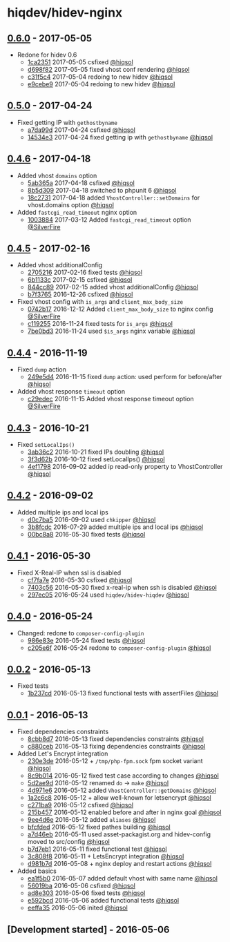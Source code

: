 # hiqdev/hidev-nginx

## [0.6.0] - 2017-05-05

- Redone for hidev 0.6
    - [1ca2351] 2017-05-05 csfixed [@hiqsol]
    - [d698f82] 2017-05-05 fixed vhost conf rendering [@hiqsol]
    - [c31f5c4] 2017-05-04 redoing to new hidev [@hiqsol]
    - [e9cebe9] 2017-05-04 redoing to new hidev [@hiqsol]

## [0.5.0] - 2017-04-24

- Fixed getting IP with `gethostbyname`
    - [a7da99d] 2017-04-24 csfixed [@hiqsol]
    - [14534e3] 2017-04-24 fixed getting ip with `gethostbyname` [@hiqsol]

## [0.4.6] - 2017-04-18

- Added vhost `domains` option
    - [5ab365a] 2017-04-18 csfixed [@hiqsol]
    - [8b5d309] 2017-04-18 switched to phpunit 6 [@hiqsol]
    - [18c2731] 2017-04-18 added `VhostController::setDomains` for vhost.domains option [@hiqsol]
- Added `fastcgi_read_timeout` nginx option
    - [1003884] 2017-03-12 Added `fastcgi_read_timeout` option [@SilverFire]

## [0.4.5] - 2017-02-16

- Added vhost additionalConfig
    - [2705216] 2017-02-16 fixed tests [@hiqsol]
    - [6b1133c] 2017-02-15 csfixed [@hiqsol]
    - [844cc89] 2017-02-15 added vhost additionalConfig [@hiqsol]
    - [b7f3765] 2016-12-26 csfixed [@hiqsol]
- Fixed vhost config with `is_args` and `client_max_body_size`
    - [0742b17] 2016-12-12 Added `client_max_body_size` to nginx config [@SilverFire]
    - [c119255] 2016-11-24 fixed tests for `is_args` [@hiqsol]
    - [7be0bd3] 2016-11-24 used `$is_args` nginx variable [@hiqsol]

## [0.4.4] - 2016-11-19

- Fixed `dump` action
    - [249e5d4] 2016-11-15 fixed `dump` action: used perform for before/after [@hiqsol]
- Added vhost response `timeout` option
    - [c29edec] 2016-11-15 Added vhost response timeout option [@SilverFire]

## [0.4.3] - 2016-10-21

- Fixed `setLocalIps()`
    - [3ab36c2] 2016-10-21 fixed IPs doubling [@hiqsol]
    - [3f3d62b] 2016-10-12 fixed setLocalIps() [@hiqsol]
    - [4ef1798] 2016-09-02 added ip read-only property to VhostController [@hiqsol]

## [0.4.2] - 2016-09-02

- Added multiple ips and local ips
    - [d0c7ba5] 2016-09-02 used `chkipper` [@hiqsol]
    - [3b8fcdc] 2016-07-29 added multiple ips and local ips [@hiqsol]
    - [00bc8a8] 2016-05-30 fixed tests [@hiqsol]

## [0.4.1] - 2016-05-30

- Fixed X-Real-IP when ssl is disabled
    - [cf7fa7e] 2016-05-30 csfixed [@hiqsol]
    - [7403c56] 2016-05-30 fixed x-real-ip when ssh is disabled [@hiqsol]
    - [297ec05] 2016-05-24 used `hiqdev/hidev-hiqdev` [@hiqsol]

## [0.4.0] - 2016-05-24

- Changed: redone to `composer-config-plugin`
    - [986e83e] 2016-05-24 fixed tests [@hiqsol]
    - [c205e6f] 2016-05-24 redone to `composer-config-plugin` [@hiqsol]

## [0.0.2] - 2016-05-13

- Fixed tests
    - [1b237cd] 2016-05-13 fixed functional tests with assertFiles [@hiqsol]

## [0.0.1] - 2016-05-13

- Fixed dependencies constraints
    - [8cbb8d7] 2016-05-13 fixed dependencies constraints [@hiqsol]
    - [c880ceb] 2016-05-13 fixing dependencies constraints [@hiqsol]
- Added Let's Encrypt integration
    - [230e3de] 2016-05-12 + `/tmp/php-fpm.sock` fpm socket variant [@hiqsol]
    - [8c9b014] 2016-05-12 fixed test case according to changes [@hiqsol]
    - [5d2ae9d] 2016-05-12 renamed `do` -> `make` [@hiqsol]
    - [4d971e6] 2016-05-12 added `VhostController::getDomains` [@hiqsol]
    - [1a2c6c8] 2016-05-12 + allow well-known for letsencrypt [@hiqsol]
    - [c271ba9] 2016-05-12 csfixed [@hiqsol]
    - [215b457] 2016-05-12 enabled before and after in nginx goal [@hiqsol]
    - [9ee4d6e] 2016-05-12 added `aliases` [@hiqsol]
    - [bfcfded] 2016-05-12 fixed pathes building [@hiqsol]
    - [a7d46eb] 2016-05-11 used asset-packagist.org and hidev-config moved to src/config [@hiqsol]
    - [b7d7eb1] 2016-05-11 fixed functional test [@hiqsol]
    - [3c808f8] 2016-05-11 + LetsEncrypt integration [@hiqsol]
    - [d981b7d] 2016-05-08 + nginx deploy and restart actions [@hiqsol]
- Added basics
    - [ea1f5b0] 2016-05-07 added default vhost with same name [@hiqsol]
    - [56019ba] 2016-05-06 csfixed [@hiqsol]
    - [ad8e303] 2016-05-06 fixed tests [@hiqsol]
    - [e592bcd] 2016-05-06 added functional tests [@hiqsol]
    - [eeffa35] 2016-05-06 inited [@hiqsol]

## [Development started] - 2016-05-06

[@hiqsol]: https://github.com/hiqsol
[sol@hiqdev.com]: https://github.com/hiqsol
[@SilverFire]: https://github.com/SilverFire
[d.naumenko.a@gmail.com]: https://github.com/SilverFire
[@tafid]: https://github.com/tafid
[andreyklochok@gmail.com]: https://github.com/tafid
[@BladeRoot]: https://github.com/BladeRoot
[bladeroot@gmail.com]: https://github.com/BladeRoot
[cf7fa7e]: https://github.com/hiqdev/hidev-nginx/commit/cf7fa7e
[7403c56]: https://github.com/hiqdev/hidev-nginx/commit/7403c56
[297ec05]: https://github.com/hiqdev/hidev-nginx/commit/297ec05
[986e83e]: https://github.com/hiqdev/hidev-nginx/commit/986e83e
[c205e6f]: https://github.com/hiqdev/hidev-nginx/commit/c205e6f
[1b237cd]: https://github.com/hiqdev/hidev-nginx/commit/1b237cd
[8cbb8d7]: https://github.com/hiqdev/hidev-nginx/commit/8cbb8d7
[c880ceb]: https://github.com/hiqdev/hidev-nginx/commit/c880ceb
[230e3de]: https://github.com/hiqdev/hidev-nginx/commit/230e3de
[8c9b014]: https://github.com/hiqdev/hidev-nginx/commit/8c9b014
[5d2ae9d]: https://github.com/hiqdev/hidev-nginx/commit/5d2ae9d
[4d971e6]: https://github.com/hiqdev/hidev-nginx/commit/4d971e6
[1a2c6c8]: https://github.com/hiqdev/hidev-nginx/commit/1a2c6c8
[c271ba9]: https://github.com/hiqdev/hidev-nginx/commit/c271ba9
[215b457]: https://github.com/hiqdev/hidev-nginx/commit/215b457
[9ee4d6e]: https://github.com/hiqdev/hidev-nginx/commit/9ee4d6e
[bfcfded]: https://github.com/hiqdev/hidev-nginx/commit/bfcfded
[a7d46eb]: https://github.com/hiqdev/hidev-nginx/commit/a7d46eb
[b7d7eb1]: https://github.com/hiqdev/hidev-nginx/commit/b7d7eb1
[3c808f8]: https://github.com/hiqdev/hidev-nginx/commit/3c808f8
[d981b7d]: https://github.com/hiqdev/hidev-nginx/commit/d981b7d
[ea1f5b0]: https://github.com/hiqdev/hidev-nginx/commit/ea1f5b0
[56019ba]: https://github.com/hiqdev/hidev-nginx/commit/56019ba
[ad8e303]: https://github.com/hiqdev/hidev-nginx/commit/ad8e303
[e592bcd]: https://github.com/hiqdev/hidev-nginx/commit/e592bcd
[eeffa35]: https://github.com/hiqdev/hidev-nginx/commit/eeffa35
[3b8fcdc]: https://github.com/hiqdev/hidev-nginx/commit/3b8fcdc
[00bc8a8]: https://github.com/hiqdev/hidev-nginx/commit/00bc8a8
[d0c7ba5]: https://github.com/hiqdev/hidev-nginx/commit/d0c7ba5
[3ab36c2]: https://github.com/hiqdev/hidev-nginx/commit/3ab36c2
[3f3d62b]: https://github.com/hiqdev/hidev-nginx/commit/3f3d62b
[4ef1798]: https://github.com/hiqdev/hidev-nginx/commit/4ef1798
[249e5d4]: https://github.com/hiqdev/hidev-nginx/commit/249e5d4
[c29edec]: https://github.com/hiqdev/hidev-nginx/commit/c29edec
[6b1133c]: https://github.com/hiqdev/hidev-nginx/commit/6b1133c
[844cc89]: https://github.com/hiqdev/hidev-nginx/commit/844cc89
[b7f3765]: https://github.com/hiqdev/hidev-nginx/commit/b7f3765
[0742b17]: https://github.com/hiqdev/hidev-nginx/commit/0742b17
[c119255]: https://github.com/hiqdev/hidev-nginx/commit/c119255
[7be0bd3]: https://github.com/hiqdev/hidev-nginx/commit/7be0bd3
[Under development]: https://github.com/hiqdev/hidev-nginx/compare/0.5.0...HEAD
[0.4.4]: https://github.com/hiqdev/hidev-nginx/compare/0.4.3...0.4.4
[0.4.3]: https://github.com/hiqdev/hidev-nginx/compare/0.4.2...0.4.3
[0.4.2]: https://github.com/hiqdev/hidev-nginx/compare/0.4.1...0.4.2
[0.4.1]: https://github.com/hiqdev/hidev-nginx/compare/0.4.0...0.4.1
[0.4.0]: https://github.com/hiqdev/hidev-nginx/compare/0.0.2...0.4.0
[0.0.2]: https://github.com/hiqdev/hidev-nginx/compare/0.0.1...0.0.2
[0.0.1]: https://github.com/hiqdev/hidev-nginx/releases/tag/0.0.1
[2705216]: https://github.com/hiqdev/hidev-nginx/commit/2705216
[0.4.5]: https://github.com/hiqdev/hidev-nginx/compare/0.4.4...0.4.5
[5ab365a]: https://github.com/hiqdev/hidev-nginx/commit/5ab365a
[8b5d309]: https://github.com/hiqdev/hidev-nginx/commit/8b5d309
[18c2731]: https://github.com/hiqdev/hidev-nginx/commit/18c2731
[1003884]: https://github.com/hiqdev/hidev-nginx/commit/1003884
[0.4.6]: https://github.com/hiqdev/hidev-nginx/compare/0.4.5...0.4.6
[14534e3]: https://github.com/hiqdev/hidev-nginx/commit/14534e3
[a7da99d]: https://github.com/hiqdev/hidev-nginx/commit/a7da99d
[0.5.0]: https://github.com/hiqdev/hidev-nginx/compare/0.4.6...0.5.0
[1ca2351]: https://github.com/hiqdev/hidev-nginx/commit/1ca2351
[d698f82]: https://github.com/hiqdev/hidev-nginx/commit/d698f82
[c31f5c4]: https://github.com/hiqdev/hidev-nginx/commit/c31f5c4
[e9cebe9]: https://github.com/hiqdev/hidev-nginx/commit/e9cebe9
[0.6.0]: https://github.com/hiqdev/hidev-nginx/compare/0.5.0...0.6.0
